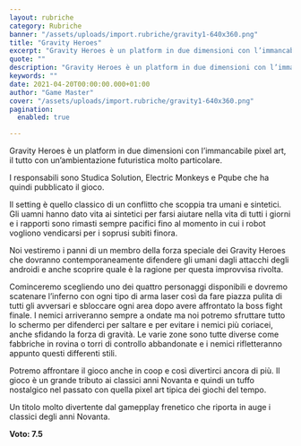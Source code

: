 ```yaml
---
layout: rubriche
category: Rubriche
banner: "/assets/uploads/import.rubriche/gravity1-640x360.png"
title: "Gravity Heroes"
excerpt: "Gravity Heroes è un platform in due dimensioni con l’immancabile pixel art, il tutto con un’ambientazione futuristica molto particolare. I responsabili sono Studica Solution, Electric Monkeys e Pqube che ha quindi pubblicato il gioco. Il setting è quello classico di un conflitto che scoppia tra umani e sintetici. Gli uamni hanno dato vita ai sintetici [&hellip"
quote: ""
description: "Gravity Heroes è un platform in due dimensioni con l’immancabile pixel art, il tutto con un’ambientazione futuristica molto particolare. I responsabili sono Studica Solution, Electric Monkeys e Pqube che ha quindi pubblicato il gioco. Il setting è quello classico di un conflitto che scoppia tra umani e sintetici. Gli uamni hanno dato vita ai sintetici [&hellip"
keywords: ""
date: 2021-04-20T00:00:00.000+01:00
author: "Game Master"
cover: "/assets/uploads/import.rubriche/gravity1-640x360.png"
pagination:
  enabled: true

---
```


Gravity Heroes è un platform in due dimensioni con l’immancabile pixel art, il tutto con un’ambientazione futuristica molto particolare.

I responsabili sono Studica Solution, Electric Monkeys e Pqube che ha quindi pubblicato il gioco.

Il setting è quello classico di un conflitto che scoppia tra umani e sintetici. Gli uamni hanno dato vita ai sintetici per farsi aiutare nella vita di tutti i giorni e i rapporti sono rimasti sempre pacifici fino al momento in cui i robot vogliono vendicarsi per i soprusi subiti finora.

Noi vestiremo i panni di un membro della forza speciale dei Gravity Heroes che dovranno contemporaneamente difendere gli umani dagli attacchi degli androidi e anche scoprire quale è la ragione per questa improvvisa rivolta.

Cominceremo scegliendo uno dei quattro personaggi disponibili e dovremo scatenare l’inferno con ogni tipo di arma laser così da fare piazza pulita di tutti gli avversari e sbloccare ogni area dopo avere affrontato la boss fight finale. I nemici arriveranno sempre a ondate ma noi potremo sfruttare tutto lo schermo per difenderci per saltare e per evitare i nemici più coriacei, anche sfidando la forza di gravità. Le varie zone sono tutte diverse come fabbriche in rovina o torri di controllo abbandonate e i nemici rifletteranno appunto questi differenti stili.

Potremo affrontare il gioco anche in coop e così divertirci ancora di più. Il gioco è un grande tributo ai classici anni Novanta e quindi un tuffo nostalgico nel passato con quella pixel art tipica dei giochi del tempo.

Un titolo molto divertente dal gamepplay frenetico che riporta in auge i classici degli anni Novanta.

**Voto: 7.5**